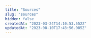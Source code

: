 ```yaml
---
title: "Sources"
slug: "sources"
hidden: false
createdAt: "2023-03-24T14:10:53.552Z"
updatedAt: "2023-08-10T17:43:56.085Z"
---
```

